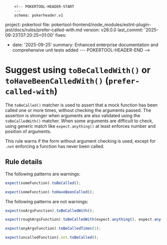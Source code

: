         <!-- POKERTOOL-HEADER-START
        ---
        schema: pokerheader.v1
project: pokertool
file: pokertool-frontend/node_modules/eslint-plugin-jest/docs/rules/prefer-called-with.md
version: v28.0.0
last_commit: '2025-09-23T07:20:25+01:00'
fixes:
- date: '2025-09-25'
  summary: Enhanced enterprise documentation and comprehensive unit tests added
        ---
        POKERTOOL-HEADER-END -->
# Suggest using `toBeCalledWith()` or `toHaveBeenCalledWith()` (`prefer-called-with`)

The `toBeCalled()` matcher is used to assert that a mock function has been
called one or more times, without checking the arguments passed. The assertion
is stronger when arguments are also validated using the `toBeCalledWith()`
matcher. When some arguments are difficult to check, using generic match like
`expect.anything()` at least enforces number and position of arguments.

This rule warns if the form without argument checking is used, except for `.not`
enforcing a function has never been called.

## Rule details

The following patterns are warnings:

```js
expect(someFunction).toBeCalled();

expect(someFunction).toHaveBeenCalled();
```

The following patterns are not warnings:

```js
expect(noArgsFunction).toBeCalledWith();

expect(roughArgsFunction).toBeCalledWith(expect.anything(), expect.any(Date));

expect(anyArgsFunction).toBeCalledTimes(1);

expect(uncalledFunction).not.toBeCalled();
```
